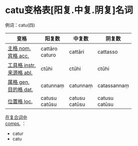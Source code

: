 # catu变格表[阳复.中复.阴复]名词

例词：catu(四)


| 变格 |阳复数 |中复数 |阴复数 |
| --- | ----- | ------ | ------ |
| [主格 nom.](nom.md)<br>[宾格 acc.](nom.md) |cattāro<br>caturo |cattāri |cattasso|
| [工具格 instr.](instr.md)<br>[来源格 abl.](abl.md) |ctūhi |ctūhi |ctūhi |
|[属格 gen.](gen.md)<br>[目的格 dat.](dat.md) |catunnaṃ |catunnaṃ |catassannaṃ |
| [位置格 loc.](loc.md) |catusu<br>catūsu |catusu<br>catūsu |catusu<br>catūsu |


[在复合词中<br>comps.](comps.md) ：
- catur
- catu
